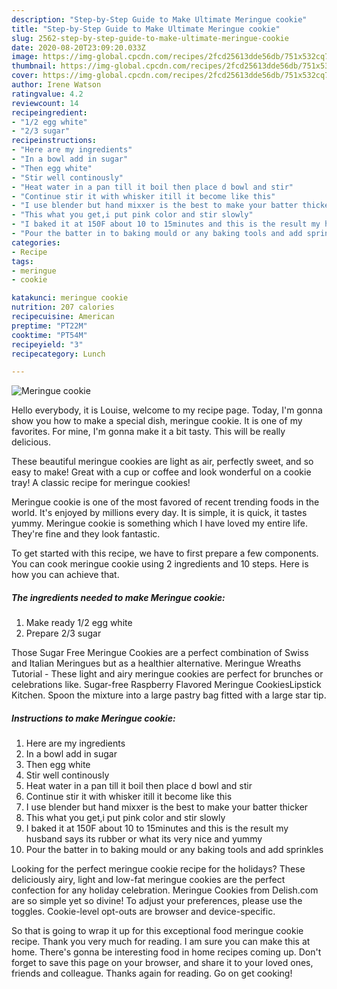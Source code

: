 ```yaml
---
description: "Step-by-Step Guide to Make Ultimate Meringue cookie"
title: "Step-by-Step Guide to Make Ultimate Meringue cookie"
slug: 2562-step-by-step-guide-to-make-ultimate-meringue-cookie
date: 2020-08-20T23:09:20.033Z
image: https://img-global.cpcdn.com/recipes/2fcd25613dde56db/751x532cq70/meringue-cookie-recipe-main-photo.jpg
thumbnail: https://img-global.cpcdn.com/recipes/2fcd25613dde56db/751x532cq70/meringue-cookie-recipe-main-photo.jpg
cover: https://img-global.cpcdn.com/recipes/2fcd25613dde56db/751x532cq70/meringue-cookie-recipe-main-photo.jpg
author: Irene Watson
ratingvalue: 4.2
reviewcount: 14
recipeingredient:
- "1/2 egg white"
- "2/3 sugar"
recipeinstructions:
- "Here are my ingredients"
- "In a bowl add in sugar"
- "Then egg white"
- "Stir well continously"
- "Heat water in a pan till it boil then place d bowl and stir"
- "Continue stir it with whisker itill it become like this"
- "I use blender but hand mixxer is the best to make your batter thicker"
- "This what you get,i put pink color and stir slowly"
- "I baked it at 150F about 10 to 15minutes and this is the result my husband says its rubber or what its very nice and yummy"
- "Pour the batter in to baking mould or any baking tools and add sprinkles"
categories:
- Recipe
tags:
- meringue
- cookie

katakunci: meringue cookie 
nutrition: 207 calories
recipecuisine: American
preptime: "PT22M"
cooktime: "PT54M"
recipeyield: "3"
recipecategory: Lunch

---
```



![Meringue cookie](https://img-global.cpcdn.com/recipes/2fcd25613dde56db/751x532cq70/meringue-cookie-recipe-main-photo.jpg)

Hello everybody, it is Louise, welcome to my recipe page. Today, I'm gonna show you how to make a special dish, meringue cookie. It is one of my favorites. For mine, I'm gonna make it a bit tasty. This will be really delicious.

These beautiful meringue cookies are light as air, perfectly sweet, and so easy to make! Great with a cup or coffee and look wonderful on a cookie tray! A classic recipe for meringue cookies!

Meringue cookie is one of the most favored of recent trending foods in the world. It's enjoyed by millions every day. It is simple, it is quick, it tastes yummy. Meringue cookie is something which I have loved my entire life. They're fine and they look fantastic.


To get started with this recipe, we have to first prepare a few components. You can cook meringue cookie using 2 ingredients and 10 steps. Here is how you can achieve that.

<!--inarticleads1-->

##### The ingredients needed to make Meringue cookie:

1. Make ready 1/2 egg white
1. Prepare 2/3 sugar


Those Sugar Free Meringue Cookies are a perfect combination of Swiss and Italian Meringues but as a healthier alternative. Meringue Wreaths Tutorial - These light and airy meringue cookies are perfect for brunches or celebrations like. Sugar-free Raspberry Flavored Meringue CookiesLipstick Kitchen. Spoon the mixture into a large pastry bag fitted with a large star tip. 

<!--inarticleads2-->

##### Instructions to make Meringue cookie:

1. Here are my ingredients
1. In a bowl add in sugar
1. Then egg white
1. Stir well continously
1. Heat water in a pan till it boil then place d bowl and stir
1. Continue stir it with whisker itill it become like this
1. I use blender but hand mixxer is the best to make your batter thicker
1. This what you get,i put pink color and stir slowly
1. I baked it at 150F about 10 to 15minutes and this is the result my husband says its rubber or what its very nice and yummy
1. Pour the batter in to baking mould or any baking tools and add sprinkles


Looking for the perfect meringue cookie recipe for the holidays? These deliciously airy, light and low-fat meringue cookies are the perfect confection for any holiday celebration. Meringue Cookies from Delish.com are so simple yet so divine! To adjust your preferences, please use the toggles. Cookie-level opt-outs are browser and device-specific. 

So that is going to wrap it up for this exceptional food meringue cookie recipe. Thank you very much for reading. I am sure you can make this at home. There's gonna be interesting food in home recipes coming up. Don't forget to save this page on your browser, and share it to your loved ones, friends and colleague. Thanks again for reading. Go on get cooking!
